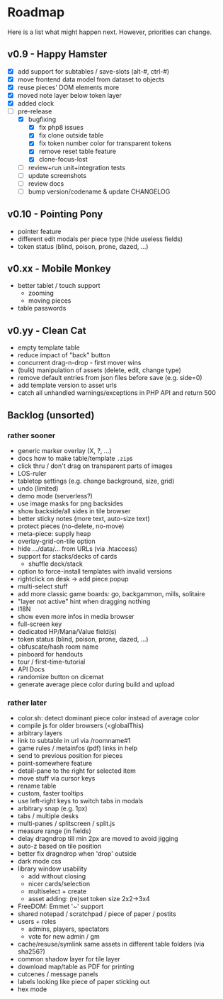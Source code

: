 # Roadmap

Here is a list what might happen next. However, priorities can change.

## v0.9 - Happy Hamster

* [X] add support for subtables / save-slots (alt-#, ctrl-#)
* [X] move frontend data model from dataset to objects
* [X] reuse pieces' DOM elements more
* [X] moved note layer below token layer
* [X] added clock
* [ ] pre-release
  * [X] bugfixing
    * [X] fix php8 issues
    * [X] fix clone outside table
    * [X] fix token number color for transparent tokens
    * [X] remove reset table feature
    * [X] clone-focus-lost
  * [ ] review+run unit+integration tests
  * [ ] update screenshots
  * [ ] review docs
  * [ ] bump version/codename & update CHANGELOG

## v0.10 - Pointing Pony

* pointer feature
* different edit modals per piece type (hide useless fields)
* token status (blind, poison, prone, dazed, ...)

## v0.xx - Mobile Monkey

* better tablet / touch support
  * zooming
  * moving pieces
* table passwords

## v0.yy - Clean Cat

* empty template table
* reduce impact of "back" button
* concurrent drag-n-drop - first mover wins
* (bulk) manipulation of assets (delete, edit, change type)
* remove default entries from json files before save (e.g. side=0)
* add template version to asset urls
* catch all unhandled warnings/exceptions in PHP API and return 500

## Backlog (unsorted)

### rather sooner

* generic marker overlay (X, ?, ...)
* docs how to make table/template `.zip`s
* click thru / don't drag on transparent parts of images
* LOS-ruler
* tabletop settings (e.g. change background, size, grid)
* undo (limited)
* demo mode (serverless?)
* use image masks for png backsides
* show backside/all sides in tile browser
* better sticky notes (more text, auto-size text)
* protect pieces (no-delete, no-move)
* meta-piece: supply heap
* overlay-grid-on-tile option
* hide .../data/... from URLs (via .htaccess)
* support for stacks/decks of cards
  * shuffle deck/stack
* option to force-install templates with invalid versions
* rightclick on desk -> add piece popup
* multi-select stuff
* add more classic game boards: go, backgammon, mills, solitaire
* "layer not active" hint when dragging nothing
* I18N
* show even more infos in media browser
* full-screen key
* dedicated HP/Mana/Value field(s)
* token status (blind, poison, prone, dazed, ...)
* obfuscate/hash room name
* pinboard for handouts
* tour / first-time-tutorial
* API Docs
* randomize button on dicemat
* generate average piece color during build and upload

### rather later

* color.sh: detect dominant piece color instead of average color
* compile js for older browsers (<globalThis)
* arbitrary layers
* link to subtable in url via /roomname#1
* game rules / metainfos (pdf) links in help
* send to previous position for pieces
* point-somewhere feature
* detail-pane to the right for selected item
* move stuff via cursor keys
* rename table
* custom, faster tooltips
* use left-right keys to switch tabs in modals
* arbitrary snap (e.g. 1px)
* tabs / multiple desks
* multi-panes / splitscreen / split.js
* measure range (in fields)
* delay dragndrop till min 2px are moved to avoid jigging
* auto-z based on tile position
* better fix dragndrop when 'drop' outside
* dark mode css
* library window usability
  * add without closing
  * nicer cards/selection
  * multiselect + create
  * asset adding: (re)set token size 2x2->3x4
* FreeDOM: Emmet '~' support
* shared notepad / scratchpad / piece of paper / postits
* users + roles
  * admins, players, spectators
  * vote for new admin / gm
* cache/resuse/symlink same assets in different table folders (via sha256?)
* common shadow layer for tile layer
* download map/table as PDF for printing
* cutcenes / message panels
* labels looking like piece of paper sticking out
* hex mode
